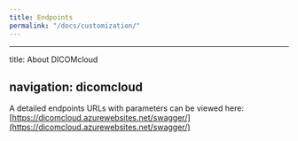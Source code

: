 ```yaml
---
title: Endpoints
permalink: "/docs/customization/"
---
```


---
title: About DICOMcloud

navigation: dicomcloud
---

A detailed endpoints URLs with parameters can be viewed here:
[https://dicomcloud.azurewebsites.net/swagger/](https://dicomcloud.azurewebsites.net/swagger/)

